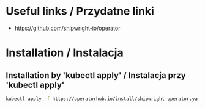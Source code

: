 # Useful links / Przydatne linki
- https://github.com/shipwright-io/operator

# Installation / Instalacja
## Installation by 'kubectl apply' / Instalacja przy 'kubectl apply'

```bash
kubectl apply -f https://operatorhub.io/install/shipwright-operator.yaml
```
